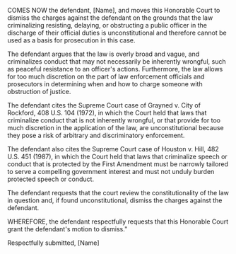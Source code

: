 COMES NOW the defendant, [Name], and moves this Honorable Court to dismiss the charges against the defendant on the grounds that the law criminalizing resisting, delaying, or obstructing a public officer in the discharge of their official duties is unconstitutional and therefore cannot be used as a basis for prosecution in this case.

The defendant argues that the law is overly broad and vague, and criminalizes conduct that may not necessarily be inherently wrongful, such as peaceful resistance to an officer's actions. Furthermore, the law allows for too much discretion on the part of law enforcement officials and prosecutors in determining when and how to charge someone with obstruction of justice.

The defendant cites the Supreme Court case of Grayned v. City of Rockford, 408 U.S. 104 (1972), in which the Court held that laws that criminalize conduct that is not inherently wrongful, or that provide for too much discretion in the application of the law, are unconstitutional because they pose a risk of arbitrary and discriminatory enforcement.

The defendant also cites the Supreme Court case of Houston v. Hill, 482 U.S. 451 (1987), in which the Court held that laws that criminalize speech or conduct that is protected by the First Amendment must be narrowly tailored to serve a compelling government interest and must not unduly burden protected speech or conduct.

The defendant requests that the court review the constitutionality of the law in question and, if found unconstitutional, dismiss the charges against the defendant.

WHEREFORE, the defendant respectfully requests that this Honorable Court grant the defendant's motion to dismiss."

Respectfully submitted, [Name] 